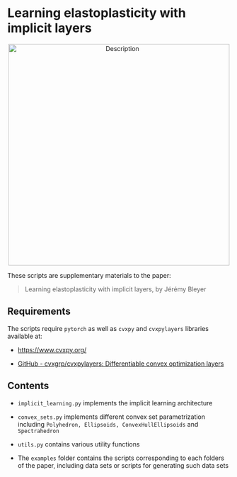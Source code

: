 # Learning elastoplasticity with implicit layers

<p align="center">
<img src="./examples/Hosford_biaxial_plasticity/Hosford_plasticity_learning.png" alt="Description" width="500">
</p>

These scripts are supplementary materials to the paper:

> Learning elastoplasticity with implicit layers, by Jérémy Bleyer

## Requirements

The scripts require `pytorch` as well as `cvxpy` and `cvxpylayers` libraries available at: 

- https://www.cvxpy.org/

- [GitHub - cvxgrp/cvxpylayers: Differentiable convex optimization layers](https://github.com/cvxgrp/cvxpylayers)

## Contents

- `implicit_learning.py` implements the implicit learning architecture

- `convex_sets.py` implements different convex set parametrization including `Polyhedron, Ellipsoids, ConvexHullEllipsoids` and `Spectrahedron`

- `utils.py` contains various utility functions

- The `examples` folder contains the scripts corresponding to each folders of the paper, including data sets or scripts for generating such data sets
